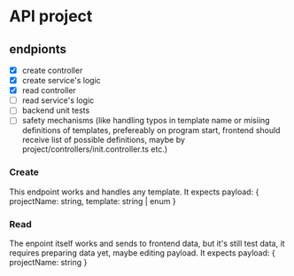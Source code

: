 # API project

## endpionts
- [x] create controller
- [x] create service's logic
- [x] read controller
- [ ] read service's logic
- [ ] backend unit tests
- [ ] safety mechanisms (like handling typos in template name or misiing definitions of templates, prefereably on program start, frontend should receive list of possible definitions, maybe by project/controllers/init.controller.ts etc.)

### Create
This endpoint works and handles any template. 
It expects payload:
{
    projectName: string,
    template: string | enum
}

### Read
The enpoint itself works and sends to frontend data, but it's still test data, it requires preparing data yet, maybe editing payload.
It expects payload:
{
    projectName: string
}
